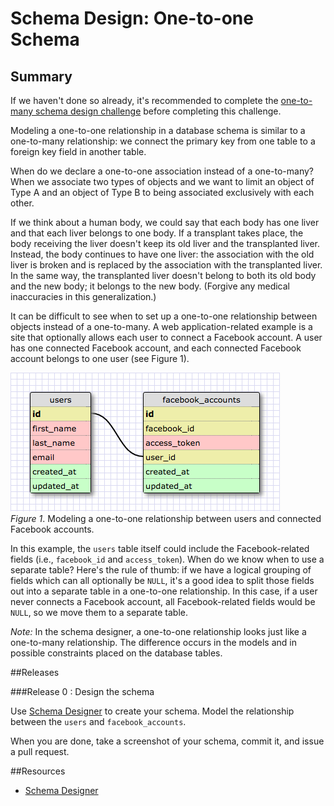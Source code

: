 # Schema Design: One-to-one Schema 

## Summary
If we haven't done so already, it's recommended to complete the [one-to-many schema design challenge][] before completing this challenge.

Modeling a one-to-one relationship in a database schema is similar to a one-to-many relationship: we connect the primary key from one table to a foreign key field in another table.

When do we declare a one-to-one association instead of a one-to-many?  When we associate two types of objects and we want to limit an object of Type A and an object of Type B to being associated exclusively with each other.

If we think about a human body, we could say that each body has one liver and that each liver belongs to one body.  If a transplant takes place, the body receiving the liver doesn't keep its old liver and the transplanted liver.  Instead, the body continues to have one liver: the association with the old liver is broken and is replaced by the association with the transplanted liver.  In the same way, the transplanted liver doesn't belong to both its old body and the new body; it belongs to the new body. (Forgive any medical inaccuracies in this generalization.)

It can be difficult to see when to set up a one-to-one relationship between objects instead of a one-to-many.  A web application-related example is a site that optionally allows each user to connect a Facebook account.  A user has one connected Facebook account, and each connected Facebook account belongs to one user (see Figure 1).

![one-to-one schema](readme-assets/facebook-account-schema.png)  
*Figure 1*.  Modeling a one-to-one relationship between users and connected Facebook accounts.


In this example, the `users` table itself could include the Facebook-related fields (i.e., `facebook_id` and `access_token`).  When do we know when to use a separate table?  Here's the rule of thumb: if we have a logical grouping of fields which can all optionally be `NULL`, it's a good idea to split those fields out into a separate table in a one-to-one relationship. In this case, if a user never connects a Facebook account, all Facebook-related fields would be `NULL`, so we move them to a separate table.

*Note:* In the schema designer, a one-to-one relationship looks just like a one-to-many relationship.  The difference occurs in the models and in possible constraints placed on the database tables.


##Releases

###Release 0 : Design the schema

Use [Schema Designer][] to create your schema.  Model the relationship between the <code>users</code> and <code>facebook&#95;accounts</code>.

When you are done, take a screenshot of your schema, commit it, and issue a pull request.

##Resources

* [Schema Designer](http://schemadesigner.devbootcamp.com/)

[one-to-many schema design challenge]: ../../../../database-drill-one-to-many-schema-challenge
[Schema Designer]: http://schemadesigner.devbootcamp.com/
